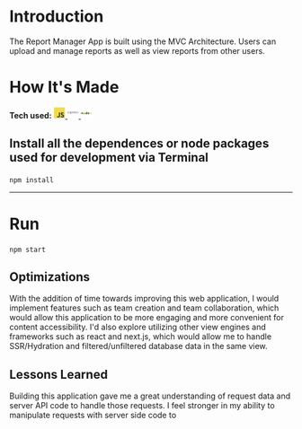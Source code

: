 # Introduction
The Report Manager App is built using the MVC Architecture. Users can upload and manage reports as well as view reports from other users.

# How It's Made

**Tech used:** <a href="https://developer.mozilla.org/en-US/docs/Web/JavaScript" target="_blank" rel="noreferrer"> <img src="https://raw.githubusercontent.com/devicons/devicon/master/icons/javascript/javascript-original.svg" alt="javascript" width="20" height="20"/> </a> <a href="https://developer.mozilla.org/en-US/docs/Learn/Server-side/Express_Nodejs/Introduction#introducing_node" target="_blank" rel="noreferrer"> <img src="https://raw.githubusercontent.com/devicons/devicon/master/icons/express/express-original-wordmark.svg" alt="express" width="20" height="20"/> </a> <a href="https://developer.mozilla.org/en-US/docs/Learn/Server-side/Express_Nodejs/Introduction#introducing_node" target="_blank" rel="noreferrer"> <img src="https://raw.githubusercontent.com/devicons/devicon/master/icons/nodejs/nodejs-original-wordmark.svg" alt="node.js" width="20" height="20"/> </a>

## Install all the dependences or node packages used for development via Terminal

`npm install`

---

# Run

`npm start`

## Optimizations

With the addition of time towards improving this web application, I would implement features such as team creation and team collaboration, which would allow this application to be more engaging and more convenient for content accessibility. I'd also explore utilizing other view engines and frameworks such as react and next.js, which would allow me to handle SSR/Hydration and filtered/unfiltered database data in the same view.

## Lessons Learned

Building this application gave me a great understanding of request data and server API code to handle those requests. I feel stronger in my ability to manipulate requests with server side code to 
